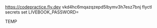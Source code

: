 https://codepractice.fly.dev
vkd4hc6mqazqzepd5lbymv3h7esz7bnj
flyctl secrets set LIVEBOOK_PASSWORD=

TEMP